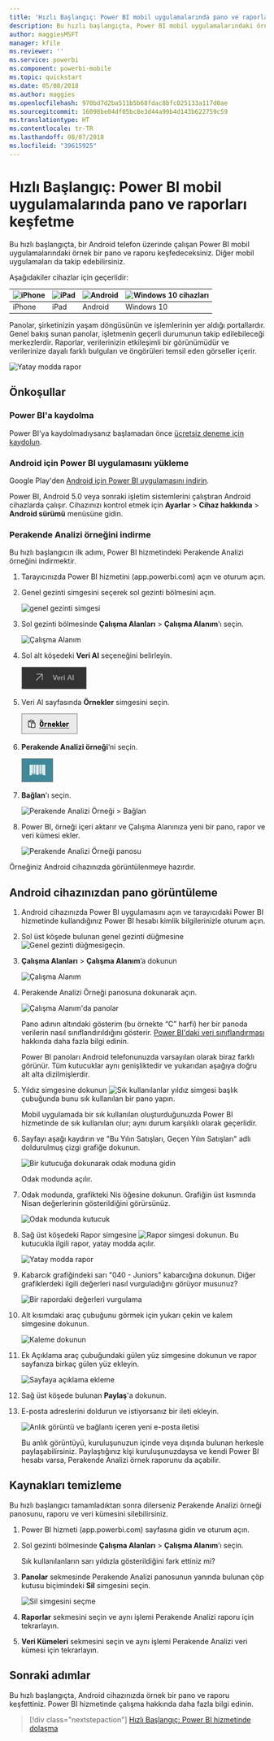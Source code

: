 ```yaml
---
title: 'Hızlı Başlangıç: Power BI mobil uygulamalarında pano ve raporları keşfetme'
description: Bu hızlı başlangıçta, Power BI mobil uygulamalarındaki örnek bir pano ve raporu keşfedeceksiniz.
author: maggiesMSFT
manager: kfile
ms.reviewer: ''
ms.service: powerbi
ms.component: powerbi-mobile
ms.topic: quickstart
ms.date: 05/08/2018
ms.author: maggies
ms.openlocfilehash: 970bd7d2ba511b5b68fdac8bfc025133a117d0ae
ms.sourcegitcommit: 16098be04df05bc8e3d44a99b4d143b622759c59
ms.translationtype: HT
ms.contentlocale: tr-TR
ms.lasthandoff: 08/07/2018
ms.locfileid: "39615925"
---
```

# <a name="quickstart-explore-dashboards-and-reports-in-the-power-bi-mobile-apps"></a>Hızlı Başlangıç: Power BI mobil uygulamalarında pano ve raporları keşfetme
Bu hızlı başlangıçta, bir Android telefon üzerinde çalışan Power BI mobil uygulamalarındaki örnek bir pano ve raporu keşfedeceksiniz. Diğer mobil uygulamaları da takip edebilirsiniz. 

Aşağıdakiler cihazlar için geçerlidir:

| ![iPhone](media/mobile-apps-quickstart-view-dashboard-report/iphone-logo-30-px.png) | ![iPad](media/mobile-apps-quickstart-view-dashboard-report/ipad-logo-30-px.png) | ![Android](media/mobile-apps-quickstart-view-dashboard-report/android-logo-30-px.png) | ![Windows 10 cihazları](media/mobile-apps-quickstart-view-dashboard-report/win-10-logo-30-px.png) |
|:--- |:--- |:--- |:--- |
| iPhone | iPad | Android | Windows 10 |

Panolar, şirketinizin yaşam döngüsünün ve işlemlerinin yer aldığı portallardır. Genel bakış sunan panolar, işletmenin geçerli durumunun takip edilebileceği merkezlerdir. Raporlar, verilerinizin etkileşimli bir görünümüdür ve verilerinize dayalı farklı bulguları ve öngörüleri temsil eden görseller içerir. 

![Yatay modda rapor](media/mobile-apps-quickstart-view-dashboard-report/power-bi-android-quickstart-report.png)

## <a name="prerequisites"></a>Önkoşullar

### <a name="sign-up-for-power-bi"></a>Power BI'a kaydolma
Power BI’ya kaydolmadıysanız başlamadan önce [ücretsiz deneme için kaydolun](https://app.powerbi.com/signupredirect?pbi_source=web).

### <a name="install-the-power-bi-for-android-app"></a>Android için Power BI uygulamasını yükleme
Google Play'den [Android için Power BI uygulamasını indirin](http://go.microsoft.com/fwlink/?LinkID=544867).

Power BI, Android 5.0 veya sonraki işletim sistemlerini çalıştıran Android cihazlarda çalışır. Cihazınızı kontrol etmek için **Ayarlar** > **Cihaz hakkında** > **Android sürümü** menüsüne gidin.

### <a name="download-the-retail-analysis-sample"></a>Perakende Analizi örneğini indirme
Bu hızlı başlangıcın ilk adımı, Power BI hizmetindeki Perakende Analizi örneğini indirmektir.

1. Tarayıcınızda Power BI hizmetini (app.powerbi.com) açın ve oturum açın.

1. Genel gezinti simgesini seçerek sol gezinti bölmesini açın.

    ![genel gezinti simgesi](media/mobile-apps-quickstart-view-dashboard-report/power-bi-android-quickstart-global-nav-icon.png)

2. Sol gezinti bölmesinde **Çalışma Alanları** > **Çalışma Alanım**’ı seçin.

    ![Çalışma Alanım](media/mobile-apps-quickstart-view-dashboard-report/power-bi-android-quickstart-my-workspace.png)

3. Sol alt köşedeki **Veri Al** seçeneğini belirleyin.
   
    ![Veri Al](media/mobile-apps-quickstart-view-dashboard-report/power-bi-get-data.png)

3. Veri Al sayfasında **Örnekler** simgesini seçin.
   
   ![Örnekler simgesi](media/mobile-apps-quickstart-view-dashboard-report/power-bi-samples-icon.png)

4. **Perakende Analizi örneği**’ni seçin.
 
    ![Perakende Analizi Örneği](media/mobile-apps-quickstart-view-dashboard-report/power-bi-rs.png)
 
8. **Bağlan**'ı seçin.  
  
   ![Perakende Analizi Örneği > Bağlan](media/mobile-apps-quickstart-view-dashboard-report/retail16.png)
   
5. Power BI, örneği içeri aktarır ve Çalışma Alanınıza yeni bir pano, rapor ve veri kümesi ekler.
   
   ![Perakende Analizi Örneği panosu](media/mobile-apps-quickstart-view-dashboard-report/power-bi-service-opportunity-sample.png)

Örneğiniz Android cihazınızda görüntülenmeye hazırdır.

## <a name="view-a-dashboard-on-your-android-device"></a>Android cihazınızdan pano görüntüleme
1. Android cihazınızda Power BI uygulamasını açın ve tarayıcıdaki Power BI hizmetinde kullandığınız Power BI hesabı kimlik bilgilerinizle oturum açın.

1.  Sol üst köşede bulunan genel gezinti düğmesine ![Genel gezinti düğmesi](media/mobile-ipad-app-get-started/power-bi-iphone-global-nav-button.png)geçin.

2.  **Çalışma Alanları** > **Çalışma Alanım**’a dokunun

    ![Çalışma Alanım](media/mobile-apps-quickstart-view-dashboard-report/power-bi-android-quickstart-workspaces.png)

3. Perakende Analizi Örneği panosuna dokunarak açın.
 
    ![Çalışma Alanım'da panolar](media/mobile-apps-quickstart-view-dashboard-report/power-bi-android-quickstart-open-retail.png)
   
    Pano adının altındaki gösterim (bu örnekte “C” harfi) her bir panoda verilerin nasıl sınıflandırıldığını gösterir. [Power BI'daki veri sınıflandırması](service-data-classification.md) hakkında daha fazla bilgi edinin.

    Power BI panoları Android telefonunuzda varsayılan olarak biraz farklı görünür. Tüm kutucuklar aynı genişliktedir ve yukarıdan aşağıya doğru alt alta dizilmişlerdir.

4. Yıldız simgesine dokunun ![Sık kullanılanlar yıldız simgesi](media/mobile-apps-quickstart-view-dashboard-report/power-bi-android-quickstart-favorite-icon.png) başlık çubuğunda bunu sık kullanılan bir pano yapın.

    Mobil uygulamada bir sık kullanılan oluşturduğunuzda Power BI hizmetinde de sık kullanılan olur; aynı durum karşılıklı olarak geçerlidir.

4. Sayfayı aşağı kaydırın ve "Bu Yılın Satışları, Geçen Yılın Satışları" adlı doldurulmuş çizgi grafiğe dokunun.

    ![Bir kutucuğa dokunarak odak moduna gidin](media/mobile-apps-quickstart-view-dashboard-report/power-bi-android-quickstart-tap-tile-fave.png)

    Odak modunda açılır.

7. Odak modunda, grafikteki Nis öğesine dokunun. Grafiğin üst kısmında Nisan değerlerinin gösterildiğini görürsünüz.

    ![Odak modunda kutucuk](media/mobile-apps-quickstart-view-dashboard-report/power-bi-android-quickstart-tile-focus.png)

8. Sağ üst köşedeki Rapor simgesine ![Rapor simgesi](media/mobile-apps-quickstart-view-dashboard-report/power-bi-android-quickstart-report-icon.png) dokunun. Bu kutucukla ilgili rapor, yatay modda açılır.

    ![Yatay modda rapor](media/mobile-apps-quickstart-view-dashboard-report/power-bi-android-quickstart-report.png)

9. Kabarcık grafiğindeki sarı "040 - Juniors" kabarcığına dokunun. Diğer grafiklerdeki ilgili değerleri nasıl vurguladığını görüyor musunuz? 

    ![Bir rapordaki değerleri vurgulama](media/mobile-apps-quickstart-view-dashboard-report/power-bi-android-quickstart-cross-highlight.png)

10. Alt kısımdaki araç çubuğunu görmek için yukarı çekin ve kalem simgesine dokunun.

    ![Kaleme dokunun](media/mobile-apps-quickstart-view-dashboard-report/power-bi-android-quickstart-tap-pencil.png)

11. Ek Açıklama araç çubuğundaki gülen yüz simgesine dokunun ve rapor sayfanıza birkaç gülen yüz ekleyin.
 
    ![Sayfaya açıklama ekleme](media/mobile-apps-quickstart-view-dashboard-report/power-bi-android-quickstart-annotate.png)

12. Sağ üst köşede bulunan **Paylaş**'a dokunun.

1. E-posta adreslerini doldurun ve istiyorsanız bir ileti ekleyin.  

    ![Anlık görüntü ve bağlantı içeren yeni e-posta iletisi](media/mobile-apps-quickstart-view-dashboard-report/power-bi-android-quickstart-send-snapshot.png)

    Bu anlık görüntüyü, kuruluşunuzun içinde veya dışında bulunan herkesle paylaşabilirsiniz. Paylaştığınız kişi kuruluşunuzdaysa ve kendi Power BI hesabı varsa, Perakende Analizi örnek raporunu da açabilir.

## <a name="clean-up-resources"></a>Kaynakları temizleme

Bu hızlı başlangıcı tamamladıktan sonra dilerseniz Perakende Analizi örneği panosunu, raporu ve veri kümesini silebilirsiniz.

1. Power BI hizmeti (app.powerbi.com) sayfasına gidin ve oturum açın.

2. Sol gezinti bölmesinde **Çalışma Alanları** > **Çalışma Alanım**’ı seçin.

    Sık kullanılanların sarı yıldızla gösterildiğini fark ettiniz mi?

3. **Panolar** sekmesinde Perakende Analizi panosunun yanında bulunan çöp kutusu biçimindeki **Sil** simgesini seçin.

    ![Sil simgesini seçme](media/mobile-apps-quickstart-view-dashboard-report/power-bi-android-quickstart-delete-retail.png)

4. **Raporlar** sekmesini seçin ve aynı işlemi Perakende Analizi raporu için tekrarlayın.

5. **Veri Kümeleri** sekmesini seçin ve aynı işlemi Perakende Analizi veri kümesi için tekrarlayın.


## <a name="next-steps"></a>Sonraki adımlar

Bu hızlı başlangıçta, Android cihazınızda örnek bir pano ve raporu keşfettiniz. Power BI hizmetinde çalışma hakkında daha fazla bilgi edinin. 

> [!div class="nextstepaction"]
> [Hızlı Başlangıç: Power BI hizmetinde dolaşma](service-the-new-power-bi-experience.md)

